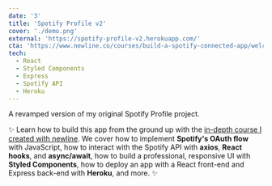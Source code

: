 ```yaml
---
date: '3'
title: 'Spotify Profile v2'
cover: './demo.png'
external: 'https://spotify-profile-v2.herokuapp.com/'
cta: 'https://www.newline.co/courses/build-a-spotify-connected-app/welcome'
tech:
  - React
  - Styled Components
  - Express
  - Spotify API
  - Heroku
---
```


A revamped version of my original Spotify Profile project.

✨ Learn how to build this app from the ground up with the [in-depth course I created with newline](https://www.newline.co/courses/build-a-spotify-connected-app/welcome). We cover how to implement **Spotify's OAuth flow** with JavaScript, how to interact with the Spotify API with **axios**, **React hooks**, and **async/await**, how to build a professional, responsive UI with **Styled Components**, how to deploy an app with a React front-end and Express back-end with **Heroku**, and more. ✨
